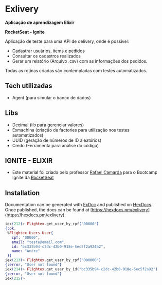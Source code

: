 # Exlivery

**Aplicação de aprendizagem Elixir**

**RocketSeat - Ignite**

Aplicação de teste para uma API de delivery, onde é possível:

- Cadastrar usuários, items e pedidos
- Consultar os cadastros realizados
- Gerar um relatório (Arquivo .csv) com as informações dos pedidos.

Todas as rotinas criadas são contempladas com testes automatizados.

## Tech utilizadas

- Agent (para simular o banco de dados)

## Libs

- Decimal (lib para gerenciar valores)
- Exmachina (criação de factories para utilização nos testes automatizados)
- UUID (geração de números de ID aleatórios)
- Credo (Ferramenta para análise do código)

## IGNITE - ELIXIR

- Este material foi criado pelo professor [Rafael Camarda](https://github.com/RafaelCamarda) para o Bootcamp Ignite da [RocketSeat](http://www.rocketseat.com.br)

## Installation

Documentation can be generated with [ExDoc](https://github.com/elixir-lang/ex_doc)
and published on [HexDocs](https://hexdocs.pm). Once published, the docs can
be found at [https://hexdocs.pm/exlivery](https://hexdocs.pm/exlivery).

```elixir
iex(212)> Flightex.get_user_by_cpf("00000")                               
{:ok,
 %Flightex.Users.User{
   cpf: "00000",
   email: "teste@email.com",
   id: "bc335b94-c2dc-42b0-918e-6ec5f2a924a2",
   name: "Andre"
 }}
iex(213)> Flightex.get_user_by_cpf("000000")
{:error, "User not found"}
iex(214)> Flightex.get_user_by_id("bc335b94-c2dc-42b0-918e-6ec5f2a92")   
{:error, "User not found"}
iex(215)> 
```
